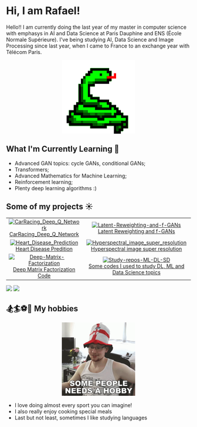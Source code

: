 # Hi, I am Rafael!

Hello!! I am currently doing the last year of my master in computer science with emphasys in AI and Data Science at Paris Dauphine and ENS (École Normale Supérieure). I've being studying AI, Data Science and Image Processing since last year, when I came to France to an exchange year with Télécom Paris. 
<div align="center">  
  <img align="center" alt="GIF" src="https://github.com/rs-benatti/rs-benatti/blob/main/python.gif" width="200" height="200" />
</div>

## What I'm Currently Learning 🌱
- Advanced GAN topics: cycle GANs, conditional GANs;
- Transformers;
- Advanced Mathematics for Machine Learning;
- Reinforcement learning;
- Plenty deep learning algorithms :)

## Some of my projects ☀️

<table>
  <tbody>
    <tr>
      <td align="center">
        <a href="https://github.com/rs-benatti/CarRacing_Deep_Q_Network">
          <img src="https://github-readme-stats.vercel.app/api/pin/?username=rs-benatti&repo=CarRacing_Deep_Q_Network" alt="CarRacing_Deep_Q_Network " />
          <br />
          CarRacing_Deep_Q_Network
        </a>
      </td>
      <td align="center">
        <a href="=https://github.com/rs-benatti/Latent-Reweighting-and-f-GANs">
          <img src="https://github-readme-stats.vercel.app/api/pin/?username=rs-benatti&repo=Latent-Reweighting-and-f-GANs" alt="Latent-Reweighting-and-f-GANs" />
          <br />
          Latent Reweighting and f-GANs
        </a>
      </td>
    </tr>
    <tr>
      <td align="center">
        <a href="https://github.com/rs-benatti/Heart_Disease_Prediction">
          <img src="https://github-readme-stats.vercel.app/api/pin/?username=rs-benatti&repo=Heart_Disease_Prediction" alt="Heart_Disease_Prediction" />
          <br />
          Heart Disease Predition
        </a>
      </td>
      <td align="center">
        <a href="https://github.com/V-kr0pt/Hyperspectral_image_super_resolution">
          <img src="https://github-readme-stats.vercel.app/api/pin/?username=V-kr0pt&repo=Hyperspectral_image_super_resolution" alt="Hyperspectral_image_super_resolution" />
          <br />
          Hyperspectral image super resolution
        </a>
      </td>
    </tr>
    <tr>
      <td align="center">
        <a href="https://github.com/rs-benatti/Deep-Matrix-Factorization">
          <img src="https://github-readme-stats.vercel.app/api/pin/?username=rs-benatti&repo=Deep-Matrix-Factorization" alt="Deep-Matrix-Factorization" />
          <br />
          Deep Matrix Factorization Code
        </a>
      </td>
      <td align="center">
        <a href="https://github.com/rs-benatti/Study-repos-ML-DL-SD">
          <img src="https://github-readme-stats.vercel.app/api/pin/?username=rs-benatti&repo=Study-repos-ML-DL-SD" alt="Study-repos-ML-DL-SD" />
          <br />
          Some codes I used to study DL, ML and Data Science topics
        </a>
      </td>
    </tr>
  </tbody>
</table>

<div> 
  <a href = "mailto:rafael.benatti@estudante.cear.br"><img src="https://img.shields.io/badge/-Gmail-%23333?style=for-the-badge&logo=gmail&logoColor=white" target="_blank"></a>  
  <a href="https://www.linkedin.com/in/rafaelsbenatti/" target="_blank"><img src="https://img.shields.io/badge/-LinkedIn-%230077B5?style=for-the-badge&logo=linkedin&logoColor=white" target="_blank"></a> 
</div>



## 🏂🏄⚽🏐 My hobbies
<div align="center">  
  <img src="image.png" alt="hobbies" width="200"/>
</div>

- I love doing almost every sport you can imagine!
- I also really enjoy cooking special meals
- Last but not least, sometimes I like studying languages

